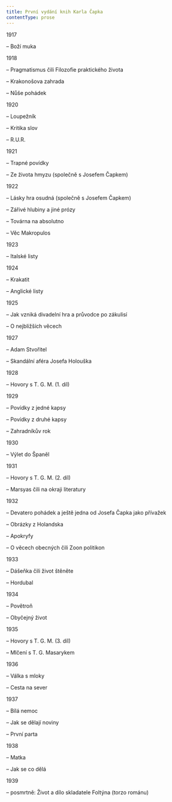 ```yaml
---
title: První vydání knih Karla Čapka
contentType: prose
---
```


<section>

1917

</section>

<section>

– Boží muka

1918

</section>

<section>

– Pragmatismus čili Filozofie praktického života

</section>

<section>

– Krakonošova zahrada

</section>

<section>

– Nůše pohádek

1920

</section>

<section>

– Loupežník

</section>

<section>

– Kritika slov

</section>

<section>

– R.U.R.

1921

</section>

<section>

– Trapné povídky

</section>

<section>

– Ze života hmyzu (společně s Josefem Čapkem)

1922

</section>

<section>

– Lásky hra osudná (společně s Josefem Čapkem)

</section>

<section>

– Zářivé hlubiny a jiné prózy

</section>

<section>

– Továrna na absolutno

</section>

<section>

– Věc Makropulos

1923

</section>

<section>

– Italské listy

1924

</section>

<section>

– Krakatit

</section>

<section>

– Anglické listy

1925

</section>

<section>

– Jak vzniká divadelní hra a průvodce po zákulisí

</section>

<section>

– O nejbližších věcech

1927

</section>

<section>

– Adam Stvořitel

</section>

<section>

– Skandální aféra Josefa Holouška

1928

</section>

<section>

– Hovory s T. G. M. (1. díl)

1929

</section>

<section>

– Povídky z jedné kapsy

</section>

<section>

– Povídky z druhé kapsy

</section>

<section>

– Zahradníkův rok

1930

</section>

<section>

– Výlet do Španěl

1931

</section>

<section>

– Hovory s T. G. M. (2. díl)

</section>

<section>

– Marsyas čili na okraji literatury

1932

</section>

<section>

– Devatero pohádek a ještě jedna od Josefa Čapka jako přívažek

</section>

<section>

– Obrázky z Holandska

</section>

<section>

– Apokryfy

</section>

<section>

– O věcech obecných čili Zoon politikon

1933

</section>

<section>

– Dášeňka čili život štěněte

</section>

<section>

– Hordubal

1934

</section>

<section>

– Povětroň

</section>

<section>

– Obyčejný život

1935

</section>

<section>

– Hovory s T. G. M. (3. díl)

</section>

<section>

– Mlčení s T. G. Masarykem

1936

</section>

<section>

– Válka s mloky

</section>

<section>

– Cesta na sever

1937

</section>

<section>

– Bílá nemoc

</section>

<section>

– Jak se dělají noviny

</section>

<section>

– První parta

1938

</section>

<section>

– Matka

</section>

<section>

– Jak se co dělá

1939

</section>

<section>

– posmrtně: Život a dílo skladatele Foltýna (torzo románu)

</section>
